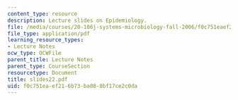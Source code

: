 ```yaml
---
content_type: resource
description: Lecture slides on Epidemiology.
file: /media/courses/20-106j-systems-microbiology-fall-2006/f0c751eaef216b73ba088bf17ce2c0da_slides22.pdf
file_type: application/pdf
learning_resource_types:
- Lecture Notes
ocw_type: OCWFile
parent_title: Lecture Notes
parent_type: CourseSection
resourcetype: Document
title: slides22.pdf
uid: f0c751ea-ef21-6b73-ba08-8bf17ce2c0da
---
```

